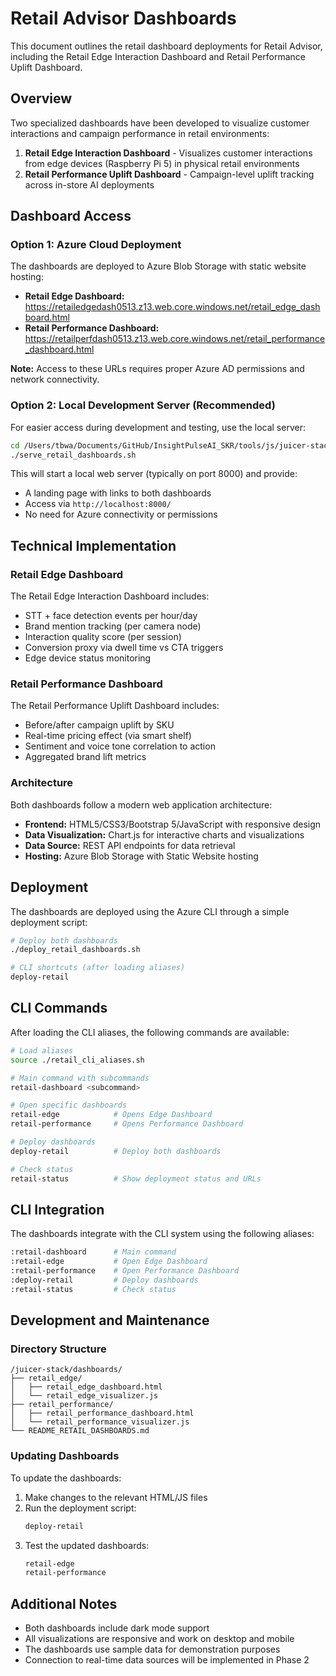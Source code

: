 # Retail Advisor Dashboards

This document outlines the retail dashboard deployments for Retail Advisor, including the Retail Edge Interaction Dashboard and Retail Performance Uplift Dashboard.

## Overview

Two specialized dashboards have been developed to visualize customer interactions and campaign performance in retail environments:

1. **Retail Edge Interaction Dashboard** - Visualizes customer interactions from edge devices (Raspberry Pi 5) in physical retail environments
2. **Retail Performance Uplift Dashboard** - Campaign-level uplift tracking across in-store AI deployments

## Dashboard Access

### Option 1: Azure Cloud Deployment

The dashboards are deployed to Azure Blob Storage with static website hosting:

- **Retail Edge Dashboard:** https://retailedgedash0513.z13.web.core.windows.net/retail_edge_dashboard.html
- **Retail Performance Dashboard:** https://retailperfdash0513.z13.web.core.windows.net/retail_performance_dashboard.html

**Note:** Access to these URLs requires proper Azure AD permissions and network connectivity.

### Option 2: Local Development Server (Recommended)

For easier access during development and testing, use the local server:

```bash
cd /Users/tbwa/Documents/GitHub/InsightPulseAI_SKR/tools/js/juicer-stack/tools
./serve_retail_dashboards.sh
```

This will start a local web server (typically on port 8000) and provide:
- A landing page with links to both dashboards
- Access via `http://localhost:8000/`
- No need for Azure connectivity or permissions

## Technical Implementation

### Retail Edge Dashboard

The Retail Edge Interaction Dashboard includes:

- STT + face detection events per hour/day 
- Brand mention tracking (per camera node)
- Interaction quality score (per session)
- Conversion proxy via dwell time vs CTA triggers
- Edge device status monitoring

### Retail Performance Dashboard

The Retail Performance Uplift Dashboard includes:

- Before/after campaign uplift by SKU
- Real-time pricing effect (via smart shelf)
- Sentiment and voice tone correlation to action
- Aggregated brand lift metrics

### Architecture

Both dashboards follow a modern web application architecture:

- **Frontend:** HTML5/CSS3/Bootstrap 5/JavaScript with responsive design
- **Data Visualization:** Chart.js for interactive charts and visualizations
- **Data Source:** REST API endpoints for data retrieval
- **Hosting:** Azure Blob Storage with Static Website hosting

## Deployment

The dashboards are deployed using the Azure CLI through a simple deployment script:

```bash
# Deploy both dashboards
./deploy_retail_dashboards.sh

# CLI shortcuts (after loading aliases)
deploy-retail
```

## CLI Commands

After loading the CLI aliases, the following commands are available:

```bash
# Load aliases
source ./retail_cli_aliases.sh

# Main command with subcommands
retail-dashboard <subcommand>

# Open specific dashboards
retail-edge            # Opens Edge Dashboard
retail-performance     # Opens Performance Dashboard

# Deploy dashboards
deploy-retail          # Deploy both dashboards

# Check status
retail-status          # Show deployment status and URLs
```

## CLI Integration

The dashboards integrate with the CLI system using the following aliases:

```bash
:retail-dashboard      # Main command
:retail-edge           # Open Edge Dashboard
:retail-performance    # Open Performance Dashboard
:deploy-retail         # Deploy dashboards
:retail-status         # Check status
```

## Development and Maintenance

### Directory Structure

```
/juicer-stack/dashboards/
├── retail_edge/
│   ├── retail_edge_dashboard.html
│   └── retail_edge_visualizer.js
├── retail_performance/
│   ├── retail_performance_dashboard.html
│   └── retail_performance_visualizer.js
└── README_RETAIL_DASHBOARDS.md
```

### Updating Dashboards

To update the dashboards:

1. Make changes to the relevant HTML/JS files
2. Run the deployment script:
   ```bash
   deploy-retail
   ```
3. Test the updated dashboards:
   ```bash
   retail-edge
   retail-performance
   ```

## Additional Notes

- Both dashboards include dark mode support
- All visualizations are responsive and work on desktop and mobile
- The dashboards use sample data for demonstration purposes
- Connection to real-time data sources will be implemented in Phase 2